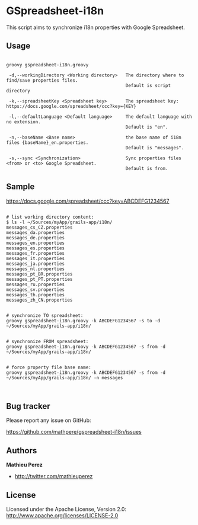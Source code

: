 # GSpreadsheet-i18n

This script aims to synchronize i18n properties with Google Spreadsheet.

## Usage

```shell

groovy gspreadsheet-i18n.groovy 

 -d,--workingDirectory <Working directory>   The directory where to find/save properties files.
                                             Default is script directory

 -k,--spreadsheetKey <Spreadsheet key>       The spreadsheet key: https://docs.google.com/spreadsheet/ccc?key={KEY}

 -l,--defaultLanguage <Default language>     The default language with no extension. 
	                                         Default is "en".

 -n,--baseName <Base name>                   the base name of i18n files {baseName}_en.properties.
                                             Default is "messages".

 -s,--sync <Synchronization>                 Sync properties files <from> or <to> Google Spreadsheet.
                                             Default is from.
```

## Sample

https://docs.google.com/spreadsheet/ccc?key=ABCDEFG1234567

```shell

# list working directory content:
$ ls -l ~/Sources/myApp/grails-app/i18n/
messages_cs_CZ.properties
messages_da.properties
messages_de.properties
messages_en.properties
messages_es.properties
messages_fr.properties
messages_it.properties
messages_ja.properties
messages_nl.properties
messages_pt_BR.properties
messages_pt_PT.properties
messages_ru.properties
messages_sv.properties
messages_th.properties
messages_zh_CN.properties


# synchronize TO spreadsheet:
groovy gspreadsheet-i18n.groovy -k ABCDEFG1234567 -s to -d ~/Sources/myApp/grails-app/i18n/


# synchronize FROM spreadsheet:
groovy gspreadsheet-i18n.groovy -k ABCDEFG1234567 -s from -d ~/Sources/myApp/grails-app/i18n/


# force property file base name:
groovy gspreadsheet-i18n.groovy -k ABCDEFG1234567 -s from -d ~/Sources/myApp/grails-app/i18n/ -n messages



```

## Bug tracker

Please report any issue on GitHub: 

https://github.com/mathpere/gspreadsheet-i18n/issues


## Authors

**Mathieu Perez**

+ http://twitter.com/mathieuperez


## License

Licensed under the Apache License, Version 2.0: http://www.apache.org/licenses/LICENSE-2.0